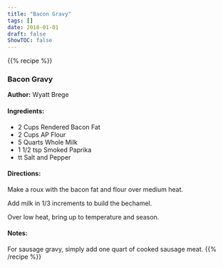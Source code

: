 ```yaml
---
title: "Bacon Gravy"
tags: []
date: 2018-01-01
draft: false
ShowTOC: false
---
```


{{% recipe %}}

### Bacon Gravy

**Author:** Wyatt Brege



#### Ingredients:

-   2 Cups Rendered Bacon Fat
-   2 Cups AP Flour
-   5 Quarts Whole Milk
-   1 1/2 tsp Smoked Paprika
-   tt Salt and Pepper

#### Directions: 

Make a roux with the bacon fat and flour over medium heat.

Add milk in 1/3 increments to build the bechamel.

Over low heat, bring up to temperature and season.

#### Notes: 

For sausage gravy, simply add one quart of cooked sausage meat.
{{% /recipe %}}
